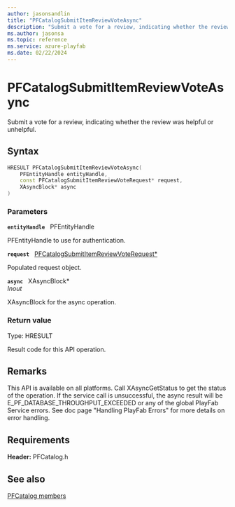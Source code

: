 ```yaml
---
author: jasonsandlin
title: "PFCatalogSubmitItemReviewVoteAsync"
description: "Submit a vote for a review, indicating whether the review was helpful or unhelpful."
ms.author: jasonsa
ms.topic: reference
ms.service: azure-playfab
ms.date: 02/22/2024
---
```


# PFCatalogSubmitItemReviewVoteAsync  

Submit a vote for a review, indicating whether the review was helpful or unhelpful.  

## Syntax  
  
```cpp
HRESULT PFCatalogSubmitItemReviewVoteAsync(  
    PFEntityHandle entityHandle,  
    const PFCatalogSubmitItemReviewVoteRequest* request,  
    XAsyncBlock* async  
)  
```  
  
### Parameters  
  
**`entityHandle`** &nbsp; PFEntityHandle  
  
PFEntityHandle to use for authentication.  
  
**`request`** &nbsp; [PFCatalogSubmitItemReviewVoteRequest*](../../pfcatalogtypes/structs/pfcatalogsubmititemreviewvoterequest.md)  
  
Populated request object.  
  
**`async`** &nbsp; XAsyncBlock*  
*_Inout_*  
  
XAsyncBlock for the async operation.  
  
  
### Return value
Type: HRESULT
  
Result code for this API operation.
  
## Remarks  
  
This API is available on all platforms. Call XAsyncGetStatus to get the status of the operation. If the service call is unsuccessful, the async result will be E_PF_DATABASE_THROUGHPUT_EXCEEDED or any of the global PlayFab Service errors. See doc page "Handling PlayFab Errors" for more details on error handling.
  
## Requirements  
  
**Header:** PFCatalog.h
  
## See also  
[PFCatalog members](../pfcatalog_members.md)  

  
  
